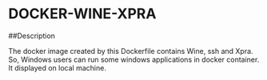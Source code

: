 DOCKER-WINE-XPRA
================

##Description

The docker image created by this Dockerfile contains Wine, ssh and Xpra. So, Windows users can run some windows applications in docker container. It displayed on local machine.
